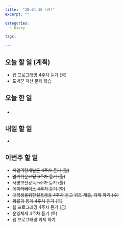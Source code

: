 ```yaml
---
title:  "20.04.10 (금)"
excerpt: ""

categories:
  - Diary

tags:

---
```


## 오늘 할 일 (계획)

- 웹 프로그래밍 4주차 듣기 (금)
- 도박꾼 파산 문제 복습



## 오늘 한 일

- ##### 



## 내일 할 일

- 


## 이번주 할 일

- ~~취업역량개발론 4주차 듣기 (월)~~
- ~~알기쉬운코딩 6주차 듣기 (월)~~
- ~~서양고전강독 5주차 듣기 (월)~~
- ~~데이터베이스 4주차 듣기 (화)~~
- ~~대학생을위한실용금융 4주차 듣고 퀴즈 제출, 과제 하기 (수)~~
- ~~확률과 통계 4주차 듣기 (목)~~
- 웹 프로그래밍 4주차 듣기 (금)
- 운영체제 4주차 듣기 (토)
- 웹 프로그래밍 과제 하기